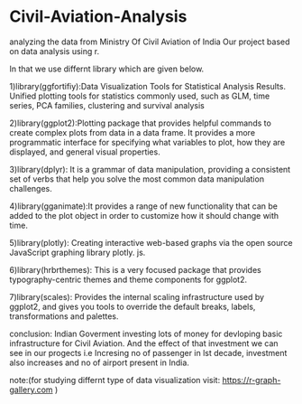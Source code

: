 # Civil-Aviation-Analysis
analyzing the data from Ministry Of Civil Aviation of India 
Our project based on data analysis using r.

In that we use differnt library which are given below.


1)library(ggfortifiy):Data Visualization Tools for Statistical Analysis Results. Unified plotting tools for statistics commonly used, such as GLM, time series, PCA                             families, clustering and survival analysis

2)library(ggplot2):Plotting package that provides helpful commands to create complex plots from data in a data frame. It provides a more programmatic interface for                          specifying what variables to plot, how they are displayed, and general visual properties.

3)library(dplyr): It is a grammar of data manipulation, providing a consistent set of verbs that help you solve the most common data manipulation challenges.

4)library(gganimate):It provides a range of new functionality that can be added to the plot object in order to customize how it should change with time.

5)library(plotly): Creating interactive web-based graphs via the open source JavaScript graphing library plotly. js.

6)library(hrbrthemes): This is a very focused package that provides typography-centric themes and theme components for ggplot2.

7)library(scales): Provides the internal scaling infrastructure used by ggplot2, and gives you tools to override the default breaks, labels, transformations and                            palettes.

conclusion: Indian Goverment investing lots of money for devloping basic infrastructure for Civil Aviation. And the effect of that investment we can see in our progects
           i.e Incresing no of passenger in lst decade, investment also increases and no of airport present in India.
           
note:(for studying differnt type of data visualization visit: https://r-graph-gallery.com )
